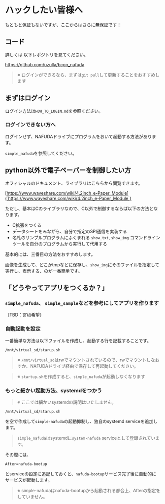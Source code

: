 # ハックしたい皆様へ

もともと保証もないですが、ここからはさらに無保証です！

## コード

詳しくは 以下レポジトリを見てください。

https://github.com/uzulla/bcon_nafuda

> ※ ログインができるなら、まずは`git pull`して更新することをおすすめします


## まずはログイン

ログイン方法は`HOW_TO_LOGIN.md`を参照ください。


### ログインできない方へ

ログインせず、NAFUDAドライブにプログラムをおいて起動する方法があります。

`simple_nafuda`を参照してください。


## python以外で電子ペーパーを制御したい方

オフィシャルのドキュメント、ライブラリはこちらから閲覧できます。

[https://www.waveshare.com/wiki/4.2inch_e-Paper_Module](`https://www.waveshare.com/wiki/4.2inch_e-Paper_Module`)

ただし、基本はCのライブラリなので、C以外で制御するならば以下の方法となります。

- C拡張をつくる
- データシートをみながら、自分で指定のSPI通信を実装する
- 名札のサンプルプログラムにふくまれる `show_txt`, `show_img` コマンドラインツールを自分のプログラムから実行して代用する

基本的には、三番目の方法をおすすめします。

画像を生成して、どこかtmpなどに保存し、`show_img`にそのファイルを指定して実行し、表示する、のが一番簡単です。


## 「どうやってアプリをつくるか？」


### `simple_nafuda`、 `simple_sample`などを参考にしてアプリを作ります

（TBD：寄稿希望）


### 自動起動を設定

一番簡単な方法は以下ファイルを作成し、起動する行を記載することです。

`/mnt/virtual_sd/starup.sh`

> ※ `/mnt/virtual_sd`はrwでマウントされているので、rwでマウントしなおすか、NAFUDAドライブ経由で保存して再起動してください。 

> ※ `startup.sh`を作成すると、`simple_nafuda`が起動しなくなります


### もっと細かい起動方法、systemdをつかう

> ※ ここでは細かいsystemdの説明はいたしません。

`/mnt/virtual_sd/starup.sh`

を空で作成して`simple-nafuda`の起動抑制し、独自のsystemd serviceを追加します。

> `simple_nafuda`はsystemdに`system-nafuda` serviceとして登録されています。

その際には、

```
After=nafuda-bootup
```

とserviceの設定に追記しておくと、`nafuda-bootup`サービス完了後に自動的にサービスが起動します。

> ※ simple-nafudaはnafuda-bootupから起動される都合上、Afterの指定をしていません。

